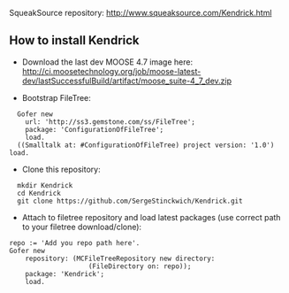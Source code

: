 SqueakSource repository: http://www.squeaksource.com/Kendrick.html

## How to install Kendrick

* Download the last dev MOOSE 4.7 image here: http://ci.moosetechnology.org/job/moose-latest-dev/lastSuccessfulBuild/artifact/moose_suite-4_7_dev.zip

* Bootstrap FileTree:

```Smalltalk
  Gofer new
    url: 'http://ss3.gemstone.com/ss/FileTree';
    package: 'ConfigurationOfFileTree';
    load.
  ((Smalltalk at: #ConfigurationOfFileTree) project version: '1.0') load.
```

* Clone this repository:

```shell
  mkdir Kendrick
  cd Kendrick
  git clone https://github.com/SergeStinckwich/Kendrick.git
```

* Attach to filetree repository and load latest packages (use correct path to your filetree download/clone):

```Smalltalk
repo := 'Add you repo path here'.
Gofer new
    repository: (MCFileTreeRepository new directory: 
                    (FileDirectory on: repo));
    package: 'Kendrick';
    load.
```